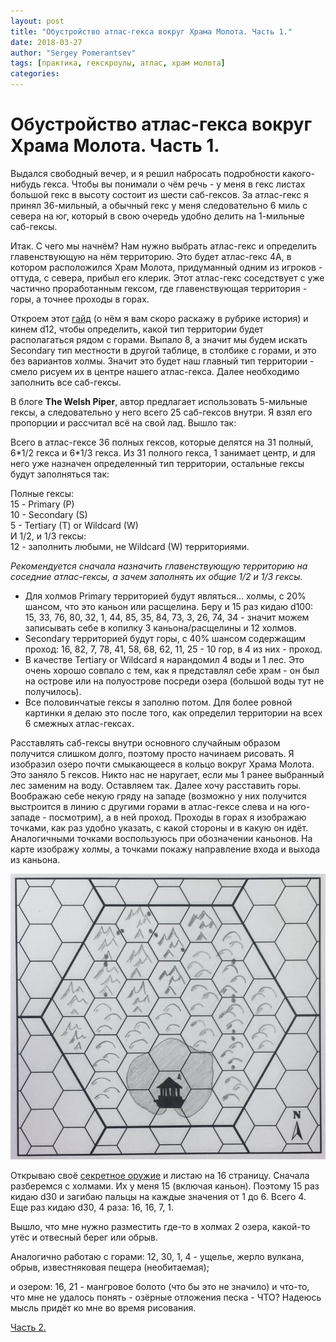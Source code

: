 ```yaml
---
layout: post
title: "Обустройство атлас-гекса вокруг Храма Молота. Часть 1."
date: 2018-03-27
author: "Sergey Pomerantsev"
tags: [практика, гекскроулы, атлас, храм молота]
categories:
---
```


# Обустройство атлас-гекса вокруг Храма Молота. Часть 1.

Выдался свободный вечер, и я решил набросать подробности какого-нибудь гекса. Чтобы вы понимали о чём речь - у меня в гекс листах большой гекс в высоту состоит из шести саб-гексов. За атлас-гекс я принял 36-мильный, а обычный гекс у меня следовательно 6 миль с севера на юг, который в свою очередь удобно делить на 1-мильные саб-гексы.

Итак. С чего мы начнём? Нам нужно выбрать атлас-гекс и определить главенствующую на нём территорию. Это будет атлас-гекс 4A, в котором расположился Храм Молота, придуманный одним из игроков - оттуда, с севера, прибыл его клерик. Этот атлас-гекс соседствует с уже частично проработанным гексом, где главенствующая территория - горы, а точнее проходы в горах.

Откроем этот [гайд](www.welshpiper.com/hex-based-campaign-design-part-1/) (о нём я вам скоро раскажу в рубрике история) и кинем d12, чтобы определить, какой тип территории будет располагаться рядом с горами. Выпало 8, а значит мы будем искать Secondary тип местности в другой таблице, в столбике с горами, и это без вариантов холмы. Значит это будет наш главный тип территории - смело рисуем их в центре нашего атлас-гекса. Далее необходимо заполнить все саб-гексы.

В блоге **The Welsh Piper**, автор предлагает использовать 5-мильные гексы, а следовательно у него всего 25 саб-гексов внутри. Я взял его пропорции и рассчитал всё на свой лад. Вышло так:

Всего в атлас-гексе 36 полных гексов, которые делятся на 31 полный, 6\*1/2 гекса и 6\*1/3 гекса. Из 31 полного гекса, 1 занимает центр, и для него уже назначен определенный тип территории, остальные гексы будут заполняться так:

Полные гексы:  
15 - Primary (P)  
10 - Secondary (S)  
5 - Tertiary (T) or Wildcard (W)  
И 1/2, и 1/3 гексы:  
12 - заполнить любыми, не Wildcard (W) территориями.

*Рекомендуется сначала назначить главенствующую территорию на соседние атлас-гексы, а зачем заполнять их общие 1/2 и 1/3 гексы.*

- Для холмов Primary территорией будут являться... холмы, с 20% шансом, что это каньон или расщелина. Беру и 15 раз кидаю d100: 15, 33, 76, 80, 32, 1, 44, 85, 35, 84, 73, 3, 26, 74, 34 - значит можем записывать себе в копилку 3 каньона/расщелины и 12 холмов.
- Secondary территорией будут горы, с 40% шансом содержащим проход: 16, 82, 7, 78, 41, 58, 68, 62, 11, 25  - 10 гор, в 4 из них - проход.
- В качестве Tertiary or Wildcard я нарандомил 4 воды и 1 лес. Это очень хорошо совпало с тем, как я представлял себе храм - он был на острове или на полуострове посреди озера (большой воды тут не получилось).
- Все половинчатые гексы я заполню потом. Для более ровной картинки я делаю это после того, как определил территории на всех 6 смежных атлас-гексах.

Расставлять саб-гексы внутри основного случайным образом получится слишком долго, поэтому просто начинаем рисовать. Я изобразил озеро почти смыкающееся в кольцо вокруг Храма Молота. Это заняло 5 гексов. Никто нас не наругает, если мы 1 ранее выбранный лес заменим на воду. Оставляем так. Далее хочу расставить горы. Воображаю себе некую гряду на западе (возможно у них получится выстроится в линию с другими горами в атлас-гексе слева и на юго-западе - посмотрим), а в ней проход. Проходы в горах я изображаю точками, как раз удобно указать, с какой стороны и в какую он идёт. Аналогичными точками воспользуюсь при обозначении каньонов. На карте изображу холмы, а точками покажу направление входа и выхода из каньона.

![Люблю рисовать ручкой. Но обведу всё попозже, я еще не закончил подготовительный этап.](/assets/images/_hram_molota_1_1.jpg)

Открываю своё [секретное оружие](https://www.drivethrurpg.com/product/124392/d30-Sandbox-Companion) и листаю на 16 страницу. Сначала разберемся с холмами. Их у меня 15 (включая каньон). Поэтому 15 раз кидаю d30 и загибаю пальцы на каждые значения от 1 до 6. Всего 4. Еще раз кидаю d30, 4 раза: 16, 16, 7, 1.

Вышло, что мне нужно разместить где-то в холмах 2 озера, какой-то утёс и отвесный берег или обрыв.

Аналогично работаю с горами: 12, 30, 1, 4 - ущелье, жерло вулкана, обрыв, известняковая пещера (необитаемая);

и озером: 16, 21 - мангровое болото (что бы это не значило) и что-то, что мне не удалось понять - озёрные отложения песка - ЧТО? Надеюсь мысль придёт ко мне во время рисования.

[Часть 2.](https://stuartzaq.blot.im/обустройство-атлас-гекса-вокруг-храма-молота-часть-2)

